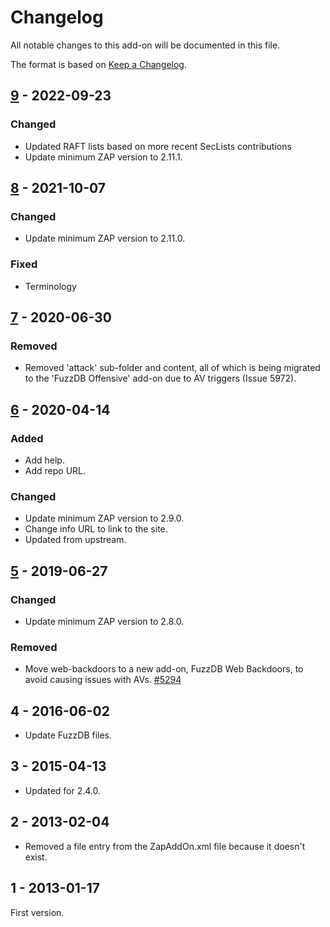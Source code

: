 # Changelog
All notable changes to this add-on will be documented in this file.

The format is based on [Keep a Changelog](https://keepachangelog.com/en/1.0.0/).

## [9] - 2022-09-23
### Changed
- Updated RAFT lists based on more recent SecLists contributions
- Update minimum ZAP version to 2.11.1.

## [8] - 2021-10-07
### Changed
- Update minimum ZAP version to 2.11.0.

### Fixed
 - Terminology

## [7] - 2020-06-30
### Removed
- Removed 'attack' sub-folder and content, all of which is being migrated to the 'FuzzDB Offensive' add-on due to AV triggers (Issue 5972).

## [6] - 2020-04-14
### Added
- Add help.
- Add repo URL.

### Changed
- Update minimum ZAP version to 2.9.0.
- Change info URL to link to the site.
- Updated from upstream.

## [5] - 2019-06-27
### Changed
- Update minimum ZAP version to 2.8.0.

### Removed
- Move web-backdoors to a new add-on, FuzzDB Web Backdoors, to avoid causing issues with AVs. [#5294](https://github.com/zaproxy/zaproxy/issues/5294)

## 4 - 2016-06-02

- Update FuzzDB files.

## 3 - 2015-04-13

- Updated for 2.4.0.

## 2 - 2013-02-04

- Removed a file entry from the ZapAddOn.xml file because it doesn't exist.

## 1 - 2013-01-17

First version.

[9]: https://github.com/zaproxy/zap-extensions/releases/fuzzdb-v9
[8]: https://github.com/zaproxy/zap-extensions/releases/fuzzdb-v8
[7]: https://github.com/zaproxy/zap-extensions/releases/fuzzdb-v7
[6]: https://github.com/zaproxy/zap-extensions/releases/fuzzdb-v6
[5]: https://github.com/zaproxy/zap-extensions/releases/fuzzdb-v5
